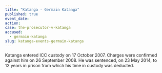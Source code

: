 ```yaml
---
title: "Katanga - Germain Katanga"
published: true
event_date:
action:
case: the-prosecutor-v-katanga
accused:
  - germain-katanga
slug: katanga-events-germain-katanga
---
```


Katanga entered ICC custody on 17 October 2007. Charges were confirmed against him on 26 September 2008. He was sentenced, on 23 May 2014, to 12 years in prison from which his time in custody was deducted.

